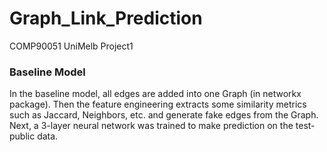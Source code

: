 # Graph_Link_Prediction
COMP90051 UniMelb Project1

### Baseline Model

In the baseline model, all edges are added into one Graph (in networkx package). Then the feature engineering extracts some similarity metrics such as Jaccard, Neighbors, etc. and generate fake edges from the Graph. Next, a 3-layer neural network was trained to make prediction on the test-public data. 

